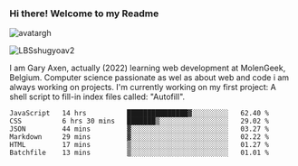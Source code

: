 ### Hi there! Welcome to my Readme 
![avatargh](https://user-images.githubusercontent.com/22075644/164934471-9e8af8ff-56fa-42c4-8061-5c7410433886.png)

![LBSshugyoav2](https://user-images.githubusercontent.com/22075644/164934218-25b846e8-bf56-4a0e-bd88-ab444310d7a8.png)



I am Gary Axen, actually (2022) learning web development at MolenGeek, Belgium.
Computer science passionate as wel as about web and code i am always working on projects.
I'm currently working on my first project: A shell script to fill-in index files called: "Autofill". 
<!--START_SECTION:waka-->

```text
JavaScript   14 hrs          ███████████████▓░░░░░░░░░   62.40 %
CSS          6 hrs 30 mins   ███████▒░░░░░░░░░░░░░░░░░   29.02 %
JSON         44 mins         ▓░░░░░░░░░░░░░░░░░░░░░░░░   03.27 %
Markdown     29 mins         ▓░░░░░░░░░░░░░░░░░░░░░░░░   02.22 %
HTML         17 mins         ▒░░░░░░░░░░░░░░░░░░░░░░░░   01.27 %
Batchfile    13 mins         ▒░░░░░░░░░░░░░░░░░░░░░░░░   01.01 %
```

<!--END_SECTION:waka-->

<!--
**LeBigSky/LebigSky** is a ✨ _special_ ✨ repository because its `README.md` (this file) appears on your GitHub profile.


as to get you started:

- 🔭 I’m currently working on ...
- 🌱 I’m currently learning ...
- 👯 I’m looking to collaborate on ...
- 🤔 I’m looking for help with ...
- 💬 Ask me about ...
- 📫 How to reach me: ...
- 😄 Pronouns: ...
- ⚡ Fun fact: ...
-->
